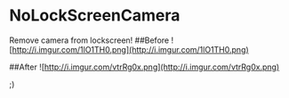 # NoLockScreenCamera
Remove camera from lockscreen!
##Before
![http://i.imgur.com/1lO1TH0.png](http://i.imgur.com/1lO1TH0.png)

##After
![http://i.imgur.com/vtrRg0x.png](http://i.imgur.com/vtrRg0x.png)  


;)
